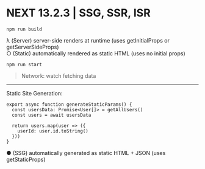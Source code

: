 # NEXT 13.2.3 | SSG, SSR, ISR

`npm run build`  

λ  (Server)  server-side renders at runtime (uses getInitialProps or getServerSideProps)  
○  (Static)  automatically rendered as static HTML (uses no initial props)  

`npm run start` 

>Network: watch fetching data  

---

Static Site Generation:  
``` tsx
export async function generateStaticParams() {
  const usersData: Promise<User[]> = getAllUsers()
  const users = await usersData

  return users.map(user => ({
    userId: user.id.toString()
  }))
}
```

●  (SSG)  automatically generated as static HTML + JSON (uses getStaticProps)  